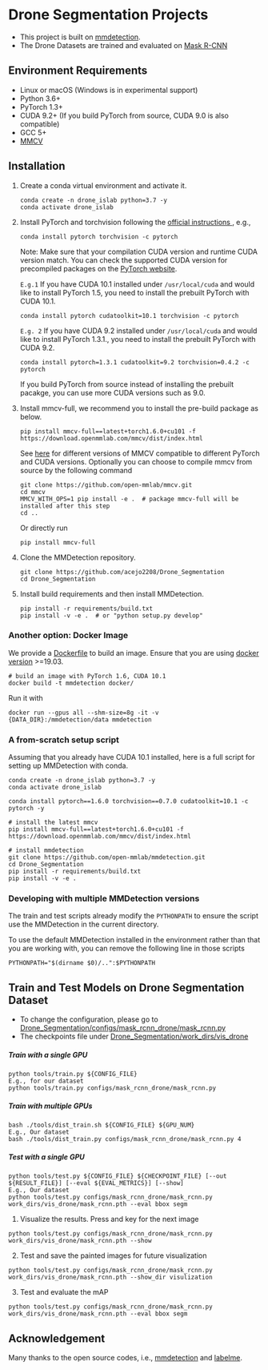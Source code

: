 # Drone Segmentation Projects
- This project is built on [mmdetection](https://github.com/open-mmlab/mmdetection).
- The Drone Datasets are trained and evaluated on [Mask R-CNN](https://arxiv.org/pdf/1703.06870.pdf)
## Environment Requirements 
- Linux or macOS (Windows is in experimental support)
- Python 3.6+
- PyTorch 1.3+
- CUDA 9.2+ (If you build PyTorch from source, CUDA 9.0 is also compatible)
- GCC 5+
- [MMCV](https://mmcv.readthedocs.io/en/latest/#installation)

## Installation

1. Create a conda virtual environment and activate it.

    ```shell
    conda create -n drone_islab python=3.7 -y
    conda activate drone_islab
    ```

2. Install PyTorch and torchvision following the [official instructions
](https://pytorch.org/), e.g.,

    ```shell
    conda install pytorch torchvision -c pytorch
    ```

    Note: Make sure that your compilation CUDA version and runtime CUDA version match.
    You can check the supported CUDA version for precompiled packages on the [PyTorch website](https://pytorch.org/).

    `E.g.1` If you have CUDA 10.1 installed under `/usr/local/cuda` and would like to install
    PyTorch 1.5, you need to install the prebuilt PyTorch with CUDA 10.1.

    ```shell
    conda install pytorch cudatoolkit=10.1 torchvision -c pytorch
    ```

    `E.g. 2` If you have CUDA 9.2 installed under `/usr/local/cuda` and would like to install
    PyTorch 1.3.1., you need to install the prebuilt PyTorch with CUDA 9.2.

    ```shell
    conda install pytorch=1.3.1 cudatoolkit=9.2 torchvision=0.4.2 -c pytorch
    ```

    If you build PyTorch from source instead of installing the prebuilt pacakge,
    you can use more CUDA versions such as 9.0.

3. Install mmcv-full, we recommend you to install the pre-build package as below.

    ```shell
    pip install mmcv-full==latest+torch1.6.0+cu101 -f https://download.openmmlab.com/mmcv/dist/index.html
    ```

    See [here](https://github.com/open-mmlab/mmcv#install-with-pip) for different versions of MMCV compatible to different PyTorch and CUDA versions.
    Optionally you can choose to compile mmcv from source by the following command

    ```shell
    git clone https://github.com/open-mmlab/mmcv.git
    cd mmcv
    MMCV_WITH_OPS=1 pip install -e .  # package mmcv-full will be installed after this step
    cd ..
    ```

    Or directly run

    ```shell
    pip install mmcv-full
    ```

4. Clone the MMDetection repository.

    ```shell
    git clone https://github.com/acejo2208/Drone_Segmentation
    cd Drone_Segmentation
    ```

5. Install build requirements and then install MMDetection.

    ```shell
    pip install -r requirements/build.txt
    pip install -v -e .  # or "python setup.py develop"
    ```

### Another option: Docker Image

We provide a [Dockerfile](https://github.com/open-mmlab/mmdetection/blob/master/docker/Dockerfile) to build an image. Ensure that you are using [docker version](https://docs.docker.com/engine/install/) >=19.03.

```shell
# build an image with PyTorch 1.6, CUDA 10.1
docker build -t mmdetection docker/
```

Run it with

```shell
docker run --gpus all --shm-size=8g -it -v {DATA_DIR}:/mmdetection/data mmdetection
```

### A from-scratch setup script

Assuming that you already have CUDA 10.1 installed, here is a full script for setting up MMDetection with conda.

```shell
conda create -n drone_islab python=3.7 -y
conda activate drone_islab

conda install pytorch==1.6.0 torchvision==0.7.0 cudatoolkit=10.1 -c pytorch -y

# install the latest mmcv
pip install mmcv-full==latest+torch1.6.0+cu101 -f https://download.openmmlab.com/mmcv/dist/index.html

# install mmdetection
git clone https://github.com/open-mmlab/mmdetection.git
cd Drone_Segmentation
pip install -r requirements/build.txt
pip install -v -e .
```

### Developing with multiple MMDetection versions

The train and test scripts already modify the `PYTHONPATH` to ensure the script use the MMDetection in the current directory.

To use the default MMDetection installed in the environment rather than that you are working with, you can remove the following line in those scripts

```shell
PYTHONPATH="$(dirname $0)/..":$PYTHONPATH
```
## Train and Test Models on Drone Segmentation Dataset
- To change the configuration, please go to [Drone_Segmentation/configs/mask_rcnn_drone/mask_rcnn.py](https://github.com/acejo2208/Drone_Segmentation/blob/main/configs/mask_rcnn_drone/mask_rcnn.py)
- The checkpoints file under [Drone_Segmentation/work_dirs/vis_drone](https://github.com/acejo2208/Drone_Segmentation/tree/main/work_dirs/vis_drone)
##### Train with a single GPU
```shell
python tools/train.py ${CONFIG_FILE}
E.g., for our dataset
python tools/train.py configs/mask_rcnn_drone/mask_rcnn.py
```

##### Train with multiple GPUs
```shell
bash ./tools/dist_train.sh ${CONFIG_FILE} ${GPU_NUM}
E.g., Our dataset
bash ./tools/dist_train.py configs/mask_rcnn_drone/mask_rcnn.py 4
```
##### Test with a single GPU
```shell
python tools/test.py ${CONFIG_FILE} ${CHECKPOINT_FILE} [--out ${RESULT_FILE}] [--eval ${EVAL_METRICS}] [--show]
E.g., Our dataset
python tools/test.py configs/mask_rcnn_drone/mask_rcnn.py work_dirs/vis_drone/mask_rcnn.pth --eval bbox segm
```
1. Visualize the results. Press and key for the next image
```shell
python tools/test.py configs/mask_rcnn_drone/mask_rcnn.py work_dirs/vis_drone/mask_rcnn.pth --show
```
2. Test and save the painted images for future visualization
```shell
python tools/test.py configs/mask_rcnn_drone/mask_rcnn.py work_dirs/vis_drone/mask_rcnn.pth --show_dir visulization
```
3. Test and evaluate the mAP
```shell
python tools/test.py configs/mask_rcnn_drone/mask_rcnn.py work_dirs/vis_drone/mask_rcnn.pth --eval bbox segm
```

## Acknowledgement
Many thanks to the open source codes, i.e., [mmdetection](https://github.com/open-mmlab/mmdetection) and [labelme](https://github.com/wkentaro/labelme).

